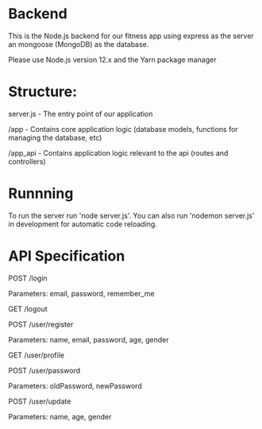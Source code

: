 # Backend

This is the Node.js backend for our fitness app using express as the server an mongoose (MongoDB) as the database.

Please use Node.js version 12.x and the Yarn package manager

# Structure:

server.js - The entry point of our application

/app - Contains core application logic (database models, functions for managing the database, etc)

/app_api - Contains application logic relevant to the api (routes and controllers)

# Runnning

To run the server run 'node server.js'.  You can also run 'nodemon server.js' in development for automatic code reloading.


# API Specification

POST /login

Parameters: email, password, remember_me

GET /logout

POST /user/register

Parameters: name, email, password, age, gender

GET /user/profile

POST /user/password

Parameters: oldPassword, newPassword

POST /user/update

Parameters: name, age, gender